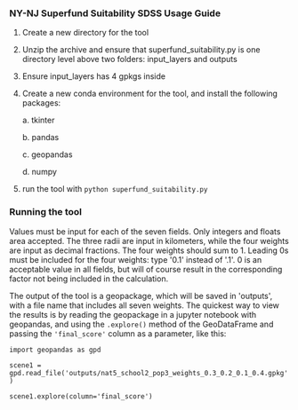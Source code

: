 ### NY-NJ Superfund Suitability SDSS Usage Guide

1. Create a new directory for the tool
2. Unzip the archive and ensure that superfund_suitability.py is one directory level above two folders: input_layers and outputs
3. Ensure input_layers has 4 gpkgs inside
4. Create a new conda environment for the tool, and install the following packages:

   a. tkinter
   
   b. pandas
   
   c. geopandas
   
   d. numpy 
6. run the tool with `python superfund_suitability.py`


### Running the tool

Values must be input for each of the seven fields. Only integers and floats area accepted. The three radii are input in kilometers, while the four weights are input as decimal fractions. The four weights should sum to 1. Leading 0s must be included for the four weights: type '0.1' instead of '.1'. 0 is an acceptable value in all fields, but will of course result in the corresponding factor not being included in the calculation. 

The output of the tool is a geopackage, which will be saved in 'outputs', with a file name that includes all seven weights. The quickest way to view the results is by reading the geopackage in a jupyter notebook with geopandas, and using the `.explore()` method of the GeoDataFrame and passing the `'final_score'` column as a parameter, like this: 

`import geopandas as gpd`

`scene1 = gpd.read_file('outputs/nat5_school2_pop3_weights_0.3_0.2_0.1_0.4.gpkg')`

`scene1.explore(column='final_score')`
